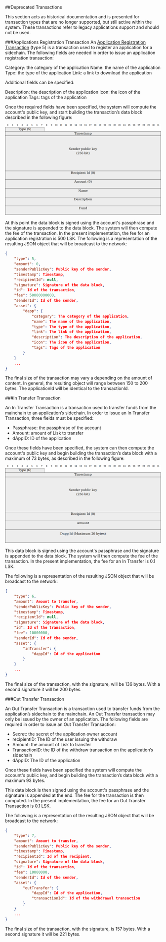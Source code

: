 ##Deprecated Transactions

This section acts as historical documentation and is presented for transaction types that are no longer supported, but still active within the system. These transactions refer to legacy applications support and should not be used. 

###Applications Registration Transaction
An [Application Registration Transaction](../transactions/transactions.md)  (type 5) is a transaction used to register an application for a sidechain. The following fields are needed in order to issue an application registration transaction:

Category: the category of the application
Name: the name of the application
Type: the type of the application
Link: a link to download the application

Additional fields can be specified:

Description: the description of the application
Icon: the icon of the application
Tags: tags of the application

Once the required fields have been specified, the system will compute the account's public key, and start building the transaction’s data block described in the following figure:

![7-11-6](7-11-6.png "7-11-6")

At this point the data block is signed using the account's passphrase and the signature is appended to the data block. The system will then compute the fee of the transaction. In the present implementation, the fee for an application registration is 500 LSK. The following is a representation of the resulting JSON object that will be broadcast to the network:

```json
{
    "type": 5,
    "amount": 0,
    "senderPublicKey": Public key of the sender,
    "timestamp": Timestamp,
    "recipientId": null,
    "signature": Signature of the data block,
    "id": Id of the transaction,
    "fee": 50000000000,
    "senderId": Id of the sender,
    "asset": {
        "dapp": {
            "category": The category of the application,
            "name": The name of the application,
            "type": The type of the application,
            "link": The link of the application,
            "description": The description of the application,
            "icon": The icon of the application,
            "tags": Tags of the application
        }
    }
    ...
}
```

The final size of the transaction may vary a depending on the amount of content. In general, the resulting object will range between 150 to 200 bytes. The applicationId will be identical to the transactionId.

###In Transfer Transaction

An In Transfer Transaction is a transaction used to transfer funds from the mainchain to an application’s sidechain. In order to issue an In Transfer Transaction, three fields must be specified:

- Passphrase: the passphrase of the account
- Amount: amount of Lisk to transfer
- dAppID: ID of the application

Once these fields have been specified, the system can then compute the account's public key and begin building the transaction’s data block with a maximum of 73 bytes, as described in the following figure:

![5-8](5-8.png "5-8")

This data block is signed using the account's passphrase and the signature is appended to the data block. The system will then compute the fee of the transaction. In the present implementation, the fee for an In Transfer is 0.1 LSK. 

The following is a representation of the resulting JSON object that will be broadcast to the network:

```json
{
    "type": 6,
    "amount": Amount to transfer,
    "senderPublicKey": Public key of the sender,
    "timestamp": Timestamp,
    "recipientId": null,
    "signature": Signature of the data block,
    "id": Id of the transaction,
    "fee": 10000000,
    "senderId": Id of the sender,
    "asset": {
        "inTransfer": {
            "dappId": Id of the application
        }
    }
    ...
}
```

The final size of the transaction, with the signature, will be 136 bytes. With a second signature it will be 200 bytes.

###Out Transfer Transaction

An Out Transfer Transaction is a transaction used to transfer funds from the application’s sidechain to the mainchain. An Out Transfer transaction may only be issued by the owner of an application. The following fields are required in order to issue an Out Transfer Transaction:

- Secret: the secret of the application owner account
- recipientID: The ID of the user issuing the withdraw
- Amount: the amount of Lisk to transfer
- TransactionID: the ID of the withdraw transaction on the application’s sidechain
- dAppID: The ID of the application

Once these fields have been specified the system will compute the account's public key, and begin building the transaction’s data block with a maximum 93 bytes.

This data block is then signed using the account's passphrase and the signature is appended at the end. The fee for the transaction is then computed. In the present implementation, the fee for an Out Transfer Transaction is 0.1 LSK. 

The following is a representation of the resulting JSON object that will be broadcast to the network:

```json
{
    "type": 7,
    "amount": Amount to transfer,
    "senderPublicKey": Public key of the sender,
    "timestamp": Timestamp,
    "recipientId": Id of the recipient,
    "signature": Signature of the data block,
    "id": Id of the transaction,
    "fee": 10000000,
    "senderId": Id of the sender,
    "asset": {
        "outTransfer": {
            "dappId": Id of the application,
            "transactionId": Id of the withdrawal transaction
        }
    }
    ...
}
```
The final size of the transaction, with the signature, is 157 bytes. With a second signature it will be 221 bytes.
